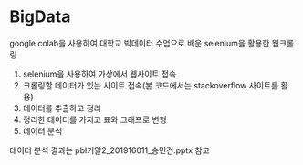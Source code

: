 # BigData
google colab을 사용하여 대학교 빅데이터 수업으로 배운 selenium을 활용한 웹크롤링
1. selenium을 사용하여 가상에서 웹사이트 접속
2. 크롤링할 데이터가 있는 사이트 접속(본 코드에서는 stackoverflow 사이트를 활용)
3. 데이터를 추출하고 정리
4. 정리한 데이터를 가지고 표와 그래프로 변형
5. 데이터 분석

데이터 분석 결과는 pbl기말2_201916011_송민건.pptx 참고
